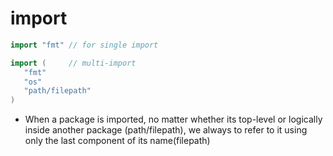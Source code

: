 # import

```go
import "fmt" // for single import
```

```go
import (     // multi-import
   "fmt"
   "os"
   "path/filepath"
)
```

- When a package is imported, no matter whether its top-level or logically
  inside another package (path/filepath), we always to refer to it using only
  the last component of its name(filepath)
